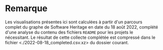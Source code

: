# Remarque

Les visualisations présentes ici sont calculées à partir d'un parcours complet
du graphe de Software Heritage en date du 18 août 2022, complété d'une analyse
du contenu des fichiers `README` pour les projets le nécessitant. Le résultat de
cette collecte complétée est compressé dans le fichier
<./2022-08-18_completed.csv.xz> du dossier courant.
